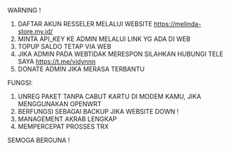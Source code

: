WARNING !
1. DAFTAR AKUN RESSELER MELALUI WEBSITE https://melinda-store.my.id/
2. MINTA API_KEY KE ADMIN MELALUI LINK YG ADA DI WEB
3. TOPUP SALDO TETAP VIA WEB
4. JIKA ADMIN PADA WEBTIDAK MERESPON SILAHKAN HUBUNGI TELE SAYA https://t.me/vidynnn
5. DONATE ADMIN JIKA MERASA TERBANTU
 
FUNGSI:
1. UNREG PAKET TANPA CABUT KARTU DI MODEM KAMU, JIKA MENGGUNAKAN OPENWRT
2. BERFUNGSI SEBAGAI BACKUP JIKA WEBSITE DOWN !
3. MANAGEMENT AKRAB LENGKAP
4. MEMPERCEPAT PROSSES TRX

SEMOGA BERGUNA !
